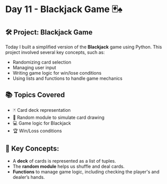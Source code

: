 # Day 11 - Blackjack Game 🃏♠️

## 🛠️ Project: Blackjack Game

Today I built a simplified version of the **Blackjack** game using Python. This project involved several key concepts, such as:
- Randomizing card selection
- Managing user input
- Writing game logic for win/lose conditions
- Using lists and functions to handle game mechanics

## 📚 Topics Covered
- 🃏 Card deck representation
- 🔀 Random module to simulate card drawing
- 💻 Game logic for Blackjack
- 🏆 Win/Loss conditions

## 🧠 Key Concepts:
- A **deck** of cards is represented as a list of tuples.
- The **random module** helps us shuffle and deal cards.
- **Functions** to manage game logic, including checking the player's and dealer’s hands.
